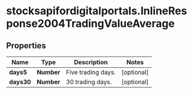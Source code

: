 # stocksapifordigitalportals.InlineResponse2004TradingValueAverage

## Properties

Name | Type | Description | Notes
------------ | ------------- | ------------- | -------------
**days5** | **Number** | Five trading days. | [optional] 
**days30** | **Number** | 30 trading days. | [optional] 



